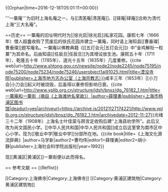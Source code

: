{{Orphan|time=2016-12-18T05:01:11+00:00}}

'''一粟庵'''为旧时上海名庵之一，与[[清莲庵|清莲庵]]、[[铎庵|铎庵]]合称为清代上海“三大名庵”。

==历史==
一粟庵的旧址明代时为[[徐光启|徐光启]]私家花园。康熙七年（1666年）僧人超盫收购了荒废后的徐氏花园并建立一粟庵，同时请上海知县[[曹垂璨|曹垂璨]]题写庵名。一粟庵以佛教典籍《[[五灯会元|五灯会元]]》中“金鸡解衔一粒粟”为其命名。后由知县[[任辰旦|任辰旦]]为其增设放生池。康熙五十年（1711年）、乾隆五十年（1785年）、道光十五年（1835年）几度重修。<ref>{{cite web|url=http://www.shtong.gov.cn/newsite/node2/node2245/node75195/node75200/node75234/node75246/userobject1ai91025.html|title=湮没寺院|publisher=上海市地方志办公室（上海宗教志）}}</ref>咸丰三年（1853年）[[小刀会|小刀会]]起义时被烧毁，后虽得以重修但影响日衰。<ref name="dmzg">{{cite web|url=http://www.yplib.org.cn/structure/jdsh/bnsz/dg_76182_1.htm|title=一粟庵和一粟街（摘自《上海滩地名掌故》）|author=薛理勇|publisher=上海市杨浦区图书馆|deadurl=yes|archiveurl=https://archive.is/20121127174221/http://www.yplib.org.cn/structure/jdsh/bnsz/dg_76182_1.htm|archivedate=2012-11-27}}</ref>光绪三十二年（1908年）上海名士叶佳棠与顾言定收购后建“上海县劝学所”。此后又改为尚文国民小学。[[中华人民共和国|中华人民共和国]]成立后这里曾为南市区中心小学。现为[[敬业中学|敬业中学]]分部所在地。<ref name="dmzg" /><ref>{{cite book|title=《上海文化源流辞典》|author=马学新|author2=曹均伟|editor1=薛理勇|editor2=胡小静|publisher=上海社会科学院出版社|year=1992}}</ref>

现[[黄浦区|黄浦区]]一粟街便以此而得名。

== 参考文献 ==
{{Reflist}}

[[Category:上海佛寺|Category:上海佛寺]]
[[Category:黄浦区建筑物|Category:黄浦区建筑物]]